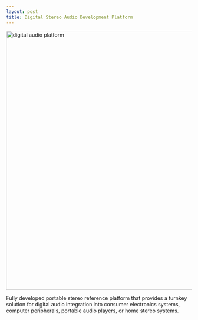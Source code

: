 ```yaml
---
layout: post
title: Digital Stereo Audio Development Platform
---
```


<img src="{{ site.baseurl }}/images/dharma.jpg" alt="digital audio platform" style="width: 700px;"/>

Fully developed portable stereo reference platform that provides a turnkey solution for digital audio integration into consumer electronics systems, computer peripherals, portable audio players, or home stereo systems.